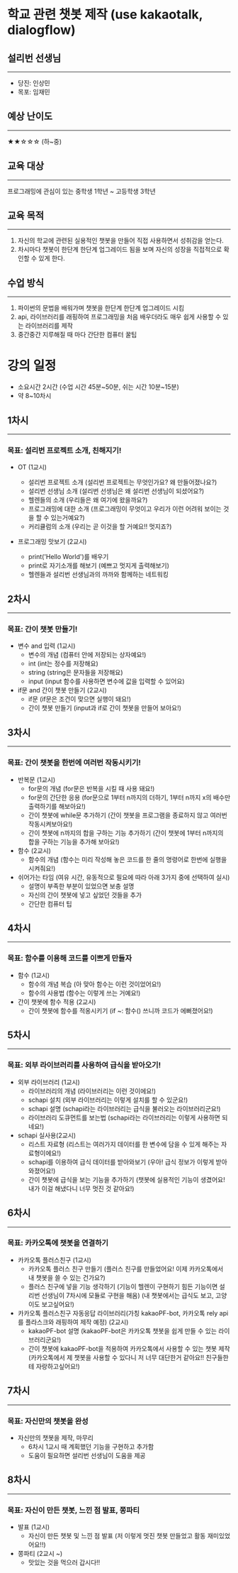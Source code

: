 # 학교 관련 챗봇 제작 (use kakaotalk, dialogflow)


## 설리번 선생님
---
* 당진: 인상민
* 목포: 임재민

## 예상 난이도
---
★★☆☆☆ (하~중)

## 교육 대상
---
프로그래밍에 관심이 있는 중학생 1학년 ~ 고등학생 3학년

## 교육 목적
---
1. 자신의 학교에 관련된 실용적인 챗봇을 만들어 직접 사용하면서 성취감을 얻는다.
2. 차시마다 챗봇이 한단계 한단계 업그레이드 됨을 보며 자신의 성장을 직접적으로 확인할 수 있게 한다.

## 수업 방식
---
1. 파이썬의 문법을 배워가며 챗봇을 한단계 한단계 업그레이드 시킴
2. api, 라이브러리를 래핑하여 프로그래밍을 처음 배우더라도 매우 쉽게 사용할 수 있는 라이브러리를 제작
3. 중간중간 지루해질 때 마다 간단한 컴퓨터 꿀팁

# 강의 일정
* 소요시간 2시간 (수업 시간 45분~50분, 쉬는 시간 10분~15분)
* 약 8~10차시


## 1차시
---
### 목표: 설리번 프로젝트 소개, 친해지기!
* OT (1교시)
    * 설리번 프로젝트 소개 (설리번 프로젝트는 무엇인가요? 왜 만들어졌나요?)
    * 설리번 선생님 소개 (설리번 선생님은 왜 설리번 선생님이 되셨어요?)
    * 헬렌들의 소개 (우리들은 왜 여기에 왔을까요?)
    * 프로그래밍에 대한 소개 (프로그래밍이 무엇이고 우리가 이런 어려워 보이는 것을 할 수 있는거예요?)
    * 커리큘럼의 소개 (우리는 곧 이것을 할 거예요!! 멋지죠?)

* 프로그래밍 맛보기 (2교시)
    * print('Hello World')를 배우기
    * print로 자기소개를 해보기 (예쁘고 멋지게 출력해보기)
    * 헬렌들과 설리번 선생님과의 까까와 함께하는 네트워킹

## 2차시
---
### 목표: 간이 챗봇 만들기!
* 변수 and 입력 (1교시)
    * 변수의 개념 (컴퓨터 안에 저장되는 상자예요!)
    * int (int는 정수를 저장해요)
    * string (string은 문자들을 저장해요)
    * input (input 함수를 사용하면 변수에 값을 입력할 수 있어요)
* if문 and 간이 챗봇 만들기 (2교시)
    * if문 (if문은 조건이 맞으면 실행이 돼요!)
    * 간이 챗봇 만들기 (input과 if로 간이 챗봇을 만들어 보아요!)

## 3차시
---
### 목표: 간이 챗봇을 한번에 여러번 작동시키기!
*  반복문 (1교시)
    *  for문의 개념 (for문은 반복을 시킬 때 사용 돼요!)
    *  for문의 간단한 응용 (for문으로 1부터 n까지의 더하기, 1부터 n까지 x의 배수만 출력하기를 해보아요!)
    *  간이 챗봇에 while문 추가하기 (간이 챗봇을 프로그램을 종료하지 않고 여러번 작동시켜보아요!)
    *  간이 챗봇에 n까지의 합을 구하는 기능 추가하기 (간이 챗봇에 1부터 n까지의 합을 구하는 기능을 추가해 보아요!)
* 함수 (2교시)
    * 함수의 개념 (함수는 미리 작성해 놓은 코드를 한 줄의 명령어로 한번에 실행을 시켜줘요!)
* 쉬어가는 타임 (여유 시간, 유동적으로 필요에 따라 아래 3가지 중에 선택하여 실시)
    * 설명이 부족한 부분이 있었으면 보충 설명
    * 자신의 간이 챗봇에 넣고 싶었던 것들을 추가
    * 간단한 컴퓨터 팁

## 4차시
---
### 목표: 함수를 이용해 코드를 이쁘게 만들자
* 함수 (1교시)
    * 함수의 개념 복습 (아 맞아 함수는 이런 것이었어요!)
    * 함수의 사용법 (함수는 이렇게 쓰는 거예요!)
* 간이 챗봇에 함수 적용 (2교시)
    * 간이 챗봇에 함수를 적옹시키기 (if ~: 함수() 쓰니까 코드가 에뻐졌어요!)

## 5차시
---
### 목표: 외부 라이브러리를 사용하여 급식을 받아오기!
* 외부 라이브러리 (1교시)
    * 라이브러리의 개념 (라이브러리는 이런 것이에요!)
    * schapi 설치 (외부 라이브러리는 이렇게 설치를 할 수 있군요!)
    * schapi 설명 (schapi라는 라이브러리는 급식을 불러오는 라이브러리군요!)
    * 라이브러리 도큐먼트를 보는법 (schapi라는 라이브러리는 이렇게 사용하면 되네요!)
* schapi 실사용(2교시)
    * 리스트 자료형 (리스트는 여러가지 데이터를 한 변수에 담을 수 있게 해주는 자료형이에요!)
    * schapi를 이용하여 급식 데이터를 받아와보기 (우아! 급식 정보가 이렇게 받아와졌어요!)
    * 간이 챗봇에 급식을 보는 기능을 추가하기 (챗봇에 실용적인 기능이 생겼어요! 내가 이걸 해냈다니 너무 멋진 것 같아요!)

## 6차시
---
### 목표: 카카오톡에 챗봇을 연결하기
* 카카오톡 플러스친구 (1교시)
    * 카카오톡 플러스 친구 만들기 (플러스 친구를 만들었어요! 이제 카카오톡에서 내 챗봇을 쓸 수 있는 건가요?)
    * 플러스 친구에 넣을 기능 생각하기 (기능이 헬렌이 구현하기 힘든 기능이면 설리번 선생님이 7차시에 모듈로 구현을 해옴) (내 챗봇에서는 급식도 보고, 고양이도 보고싶어요!)
* 카카오톡 플러스친구 자동응답 라이브러리(가칭 kakaoPF-bot, 카카오톡 rely api를 플라스크와 래핑하여 제작 예정) (2교시)
    * kakaoPF-bot 설명 (kakaoPF-bot은 카카오톡 챗봇을 쉽게 만들 수 있는 라이브러리군요!)
    * 간이 챗봇에 kakaoPF-bot을 적용하여 카카오톡에서 사용할 수 있는 챗봇 제작 (카카오톡에서 제 챗봇을 사용할 수 있다니 저 너무 대단한거 같아요!! 친구들한테 자랑하고싶어요!)

## 7차시
---
### 목표: 자신만의 챗봇을 완성
* 자신만의 챗봇을 제작, 마무리
    * 6차시 1교시 때 계획했던 기능을 구현하고 추가함
    * 도움이 필요하면 설리번 선생님이 도움을 제공

## 8차시
---
### 목표: 자신이 만든 챗봇, 느낀 점 발표, 쫑파티
* 발표 (1교시)
    * 자신이 만든 챗봇 및 느낀 점 발표 (저 이렇게 멋진 챗봇 만들었고 활동 재미있었어요!!)
* 쫑파티 (2교시 ~)
    * 맛있는 것을 먹으러 갑시다!!